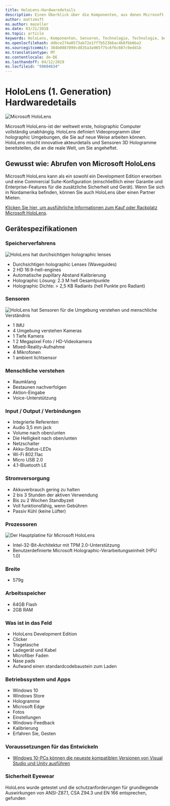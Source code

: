 ```yaml
---
title: HoloLens-Hardwaredetails
description: Einen Überblick über die Komponenten, aus denen Microsoft HoloLens, die weltweit erste vollständig unabhängig holographic Computer unter Windows besteht.
author: mattzmsft
ms.author: mazeller
ms.date: 03/21/2018
ms.topic: article
keywords: HoloLens, Komponenten, Sensoren, Technologie, Technologie, beenden, und Beendigung,
ms.openlocfilehash: ddbce274a0573ab72e1ff7b523b6ac4b8fbb6ba2
ms.sourcegitcommit: 384b0087899cd835a3a965f75c6f6c607c9edd1b
ms.translationtype: MT
ms.contentlocale: de-DE
ms.lasthandoff: 04/12/2019
ms.locfileid: "59604634"
---
```

# <a name="hololens-1st-gen-hardware-details"></a>HoloLens (1. Generation) Hardwaredetails

![Microsoft HoloLens](images/see-through-400px.jpg)

Microsoft HoloLens-ist der weltweit erste, holographic Computer vollständig unabhängig. HoloLens definiert Videoprogramm über holographic Umgebungen, die Sie auf neue Weise arbeiten können. HoloLens mischt innovative akteurdetails und Sensoren 3D Hologramme bereitstellen, die an die reale Welt, um Sie angeheftet.

## <a name="how-to-get-microsoft-hololens"></a>Gewusst wie: Abrufen von Microsoft HoloLens

Microsoft HoloLens kann als ein sowohl ein Development Edition erworben und eine Commercial Suite-Konfiguration (einschließlich einer Garantie und Enterprise-Features für die zusätzliche Sicherheit und Gerät). Wenn Sie sich in Nordamerika befinden, können Sie auch HoloLens über einen Partner Mieten.

[Klicken Sie hier, um ausführliche Informationen zum Kauf oder Rackplatz Microsoft HoloLens](https://www.microsoft.com/hololens/buy).

## <a name="device-specifications"></a>Gerätespezifikationen

### <a name="optics"></a>Speicherverfahrens

![HoloLens hat durchsichtigen holographic lenses](images/displays-400px.jpg)
* Durchsichtigen holographic Lenses (Waveguides)
* 2 HD 16:9-hell-engines
* Automatische pupillary Abstand Kalibrierung
* Holographic Lösung: 2.3 M hell Gesamtpunkte
* Holographic Dichte: > 2,5 KB Radiants (hell Punkte pro Radiant)

### <a name="sensors"></a>Sensoren

![HoloLens hat Sensoren für die Umgebung verstehen und menschliche Verständnis](images/sensor-bar-400px.jpg)
* 1 IMU
* 4 Umgebung verstehen Kameras
* 1 Tiefe Kamera
* 1 2 Megapixel Foto / HD-Videokamera
* Mixed-Reality-Aufnahme
* 4 Mikrofonen
* 1 ambient lichtsensor

### <a name="human-understanding"></a>Menschliche verstehen
* Raumklang
* Bestaunen nachverfolgen
* Aktion-Eingabe
* Voice-Unterstützung

### <a name="input--output--connectivity"></a>Input / Output / Verbindungen
* Integrierte Referenten
* Audio 3,5 mm jack
* Volume nach oben/unten
* Die Helligkeit nach oben/unten
* Netzschalter
* Akku-Status-LEDs
* Wi-Fi 802.11ac
* Micro USB 2.0
* 4.1-Bluetooth LE

### <a name="power"></a>Stromversorgung
* Akkuverbrauch gering zu halten
* 2 bis 3 Stunden der aktiven Verwendung
* Bis zu 2 Wochen Standbyzeit
* Voll funktionsfähig, wenn Gebühren
* Passiv Kühl (keine Lüfter)

### <a name="processors"></a>Prozessoren

![Der Hauptplatine für Microsoft HoloLens](images/motherboard-400px.jpg)
* Intel-32-Bit-Architektur mit TPM 2.0-Unterstützung
* Benutzerdefinierte Microsoft Holographic-Verarbeitungseinheit (HPU 1.0)

### <a name="weight"></a>Breite
* 579g

### <a name="memory"></a>Arbeitsspeicher
* 64GB Flash
* 2GB RAM

### <a name="whats-in-the-box"></a>Was ist in das Feld
* HoloLens Development Edition
* Clicker
* Tragetasche
* Ladegerät und Kabel
* Microfiber Faden
* Nase pads
* Aufwand einen standardcodebaustein zum Laden

### <a name="os-and-apps"></a>Betriebssystem und Apps
* Windows 10
* Windows Store
* Hologramme
* Microsoft Edge
* Fotos
* Einstellungen
* Windows-Feedback
* Kalibrierung
* Erfahren Sie, Gesten

### <a name="what-you-need-to-develop"></a>Voraussetzungen für das Entwickeln
* [Windows 10-PCs können die neueste kompatiblen Versionen von Visual Studio und Unity ausführen](install-the-tools.md)

### <a name="safety-eyewear"></a>Sicherheit Eyewear

HoloLens wurde getestet und die schutzanforderungen für grundlegende Auswirkungen von ANSI-Z87.1, CSA Z94.3 und EN 166 entsprechen, gefunden
